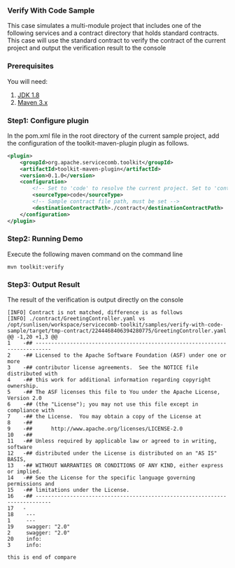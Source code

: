 ### Verify With Code Sample
This case simulates a multi-module project that includes one of the following services and a contract directory that holds standard contracts.  
This case will use the standard contract to verify the contract of the current project and output the verification result to the console

### Prerequisites
You will need:
1. [JDK 1.8](http://www.oracle.com/technetwork/java/javase/downloads/jdk8-downloads-2133151.html)
2. [Maven 3.x](https://maven.apache.org/install.html)

### Step1: Configure plugin
In the pom.xml file in the root directory of the current sample project, add the configuration of the toolkit-maven-plugin plugin as follows.
```xml
<plugin>
    <groupId>org.apache.servicecomb.toolkit</groupId>
    <artifactId>toolkit-maven-plugin</artifactId>
    <version>0.1.0</version>
    <configuration>
        <!-- Set to 'code' to resolve the current project. Set to 'contract' to resolve the contract file for the specified path.If not set, the default is 'code' -->
        <sourceType>code</sourceType>
        <!-- Sample contract file path, must be set -->
        <destinationContractPath>./contract</destinationContractPath>
    </configuration>
</plugin>
```

### Step2: Running Demo
Execute the following maven command on the command line
```
mvn toolkit:verify
```

### Step3: Output Result
The result of the verification is output directly on the console
```
[INFO] Contract is not matched, difference is as follows
[INFO] ./contract/GreetingController.yaml vs /opt/sunlisen/workspace/servicecomb-toolkit/samples/verify-with-code-sample/target/tmp-contract/2244468406394280775/GreetingController.yaml
@@ -1,20 +1,3 @@
1    -## ---------------------------------------------------------------------------                     
2    -## Licensed to the Apache Software Foundation (ASF) under one or more                              
3    -## contributor license agreements.  See the NOTICE file distributed with                           
4    -## this work for additional information regarding copyright ownership.                             
5    -## The ASF licenses this file to You under the Apache License, Version 2.0                         
6    -## (the "License"); you may not use this file except in compliance with                            
7    -## the License.  You may obtain a copy of the License at                                           
8    -##                                                                                                 
9    -##      http://www.apache.org/licenses/LICENSE-2.0                                                 
10   -##                                                                                                 
11   -## Unless required by applicable law or agreed to in writing, software                             
12   -## distributed under the License is distributed on an "AS IS" BASIS,                               
13   -## WITHOUT WARRANTIES OR CONDITIONS OF ANY KIND, either express or implied.                        
14   -## See the License for the specific language governing permissions and                             
15   -## limitations under the License.                                                                  
16   -## ---------------------------------------------------------------------------                     
17   -                                                                                                   
18    ---                                                                                                1     ---
19    swagger: "2.0"                                                                                     2     swagger: "2.0"
20    info:                                                                                              3     info:

this is end of compare
```